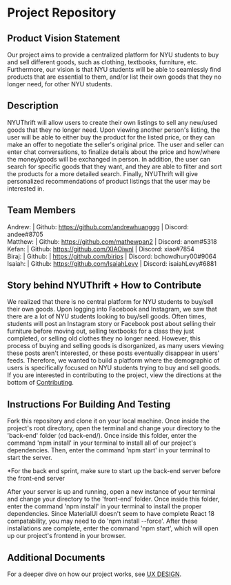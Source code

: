 # Project Repository


## Product Vision Statement 
Our project aims to provide a centralized platform for NYU students to buy and sell different goods, such as clothing, textbooks, furniture, etc. Furthermore, our vision is that NYU students will be able to seamlessly find products that are essential to them, and/or list their own goods that they no longer need, for other NYU students. 

## Description 

NYUThrift will allow users to create their own listings to sell any new/used goods that they no longer need. Upon viewing another person's listing, the user will be able to either buy the product for the listed price, or they can make an offer to negotiate the seller's original price. The user and seller can enter chat conversations, to finalize details about the price and how/where the money/goods will be exchanged in person. In addition, the user can search for specific goods that they want, and they are able to filter and sort the products for a more detailed search. Finally, NYUThrift will give personalized recommendations of product listings that the user may be interested in. 

## Team Members
Andrew: | Github: https://github.com/andrewhuanggg | Discord: andee#8705
<br>
Matthew: | Github: https://github.com/mathewpan2 | Discord: anom#5318
<br>
Kefan: | Github: https://github.com/XIAOiwnl | Discord: xiao#7854
<br>
Biraj: | Github: | https://github.com/birips | Discord: bchowdhury00#9064
<br>
Isaiah: | Github: https://github.com/IsaiahLevy | Discord: isaiahLevy#6881

## Story behind NYUThrift + How to Contribute 
We realized that there is no central platform for NYU students to buy/sell their own goods. Upon logging into Facebook and Instagram, we saw that there are a lot of NYU students looking to buy/sell goods. Often times, students will post an Instagram story or Facebook post about selling their furniture before moving out, selling textbooks for a class they just completed, or selling old clothes they no longer need. However, this process of buying and selling goods is disorganized, as many users viewing these posts aren't interested, or these posts eventually disappear in users' feeds. Therefore, we wanted to build a platform where the demographic of users is specifically focused on NYU students trying to buy and sell goods. If you are interested in contributing to the project, view the directions at the bottom of [Contributing](CONTRIBUTING.md). 

## Instructions For Building And Testing 
Fork this repository and clone it on your local machine. Once inside the project's root directory, open the terminal and change your directory to the 'back-end' folder (cd back-end/). Once inside this folder, enter the command 'npm install' in your terminal to install all of our project's dependencies. Then, enter the command 'npm start' in your terminal to start the server. 

*For the back end sprint, make sure to start up the back-end server before the front-end server

After your server is up and running, open a new instance of your terminal and change your directory to the 'front-end' folder. Once inside this folder, enter the command 'npm install' in your terminal to install the proper dependencies. Since MaterialUI doesn't seem to have complete React 18 compatability, you may need to do 'npm install --force'. After these installations are complete, enter the command 'npm start', which will open up our project's frontend in your browser. 




## Additional Documents
For a deeper dive on how our project works, see [UX DESIGN](UX-DESIGN.md).  

